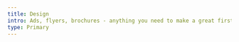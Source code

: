 ```yaml
---
title: Design
intro: Ads, flyers, brochures - anything you need to make a great first impression
type: Primary
---
```

